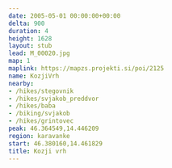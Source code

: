 ```yaml
---
date: 2005-05-01 00:00:00+00:00
delta: 900
duration: 4
height: 1628
layout: stub
lead: M_00020.jpg
map: 1
maplink: https://mapzs.projekti.si/poi/2125
name: KozjiVrh
nearby:
- /hikes/stegovnik
- /hikes/svjakob_preddvor
- /hikes/baba
- /biking/svjakob
- /hikes/grintovec
peak: 46.364549,14.446209
region: karavanke
start: 46.380160,14.461829
title: Kozji vrh
---
```

